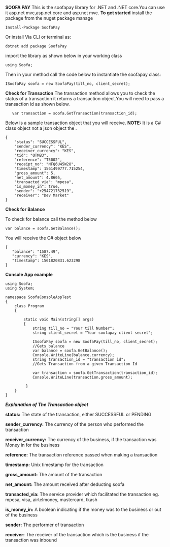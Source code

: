 **SOOFA PAY**
This is the soofapay library for .NET and .NET core.You can use it asp.net mvc,asp.net core and asp.net mvc.
**To get started**
install the package from the nuget package manage

`Install-Package SoofaPay`

Or install Via CLI or terminal as:

`dotnet add package SoofaPay`

 import the library as shown below in your working class

`using Soofa;`

Then in your method call the code below to instantiate the soofapay class:

```ISoofaPay soofa = new SoofaPay(till_no, client_secret);```

**Check for Transaction**
The transaction method allows you to check the status of a transaction it returns a transaction object.You will need to pass a transaction id as shown below.

```   var transaction = soofa.GetTransaction(transaction_id);```

Below is a sample transaction object that you will receive.
**NOTE:** It is a C# class object not a json object the .
```
{
    "status": "SUCCESSFUL",
    "sender_currency": "KES",
    "receiver_currency": "KES",
    "tid": "QTMB3",
    "reference": "T5002",
    "receipt_no": "NFQ6U45W28",
    "timestamp": 1561499777.715254,
    "gross_amount": 5,
    "net_amount": 4.8605,
    "transacted_via": "mpesa",
    "is_money_in": true,
    "sender": "+254721732519",
    "receiver": "Dev Market"
}
```

**Check for Balance**

To check for balance call the method below

```var balance = soofa.GetBalance();```

You will receive the C# object below

```
{ 
   "balance": "1587.49", 
   "currency": "KES", 
   "timestamp": 1561820831.623298
}
```

**Console App example**
```
using Soofa;
using System;

namespace SoofaConsoleAppTest
{
    class Program
    {
      
        static void Main(string[] args)
        {
            string till_no = "Your till Number";
            string client_secret = "Your soofapay client secret";

            ISoofaPay soofa = new SoofaPay(till_no, client_secret);
            //Gets balance
            var balance = soofa.GetBalance();
            Console.WriteLine(balance.currency);
            string transaction_id = "transaction id";
            //Gets Transaction from a given Transaction Id

            var transaction = soofa.GetTransaction(transaction_id);
            Console.WriteLine(transaction.gross_amount);
          
         }
    }
}
```
**_Explanation of The Transaction object_**

**status:** The state of the transaction, either SUCCESSFUL or PENDING

**sender\_currency:** The currency of the person who performed the transaction

**receiver\_currency:** The currency of the business, if the transaction was Money in for the business

**reference:** The transaction reference passed when making a transaction

**timestamp:** Unix timestamp for the transaction

**gross\_amount:** The amount of the transaction

**net\_amount:** The amount received after deducting soofa

**transacted\_via:** The service provider which facilitated the transaction eg. mpesa, visa, airtelmoney, mastercard, tkash

**is\_money\_in:** A boolean indicating if the money was to the business or out of the business

**sender:** The performer of transaction

**receiver:** The receiver of the transaction which is the business if the transaction was inbound
